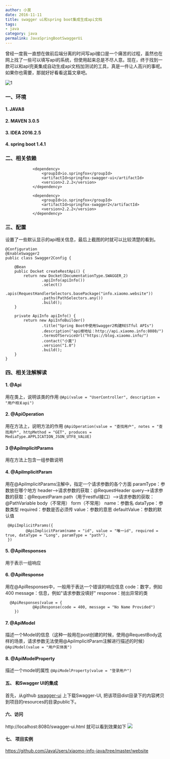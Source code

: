 ```yaml
---
author: 小莫
date: 2016-11-11
title: swagger ui和spring boot集成生成api文档
tags: 
- java
category: java
permalink: JavaSpringBootSwaggerUi
---
```

曾经一度我一直想在做前后端分离的时间写api接口是一个痛苦的过程，虽然也在网上找了一些可以填写api的系统，但使用起来总是不尽人意。现在，终于找到一款可以和api完美集成自动生成api文档加测试的工具，真是一件让人高兴的事呢。如果你也需要，那就好好看看这篇文章吧。
<!-- more -->
![1](http://xiaomo.info/static/images/java_banner.png)

### 一、环境
#### 1. JAVA8
#### 2. MAVEN 3.0.5
#### 3. IDEA 2016.2.5
#### 4. spring boot 1.4.1

### 二、相关依赖

```
            <dependency>
                <groupId>io.springfox</groupId>
                <artifactId>springfox-swagger-ui</artifactId>
                <version>2.2.2</version>
            </dependency>

            <dependency>
                <groupId>io.springfox</groupId>
                <artifactId>springfox-swagger2</artifactId>
                <version>2.2.2</version>
            </dependency>
```

### 三、配置
设置了一些默认显示的api相关信息，最后上截图的时就可以比较清楚的看到。

```
@Configuration
@EnableSwagger2
public class Swagger2Config {

    @Bean
    public Docket createRestApi() {
        return new Docket(DocumentationType.SWAGGER_2)
                .apiInfo(apiInfo())
                .select()
                .apis(RequestHandlerSelectors.basePackage("info.xiaomo.website"))
                .paths(PathSelectors.any())
                .build();
    }

    private ApiInfo apiInfo() {
        return new ApiInfoBuilder()
                .title("Spring Boot中使用Swagger2构建RESTful APIs")
                .description("api根地址：http://api.xiaomo.info:8080/")
                .termsOfServiceUrl("https://blog.xiaomo.info/")
                .contact("小莫")
                .version("1.0")
                .build();
    }
}

```

### 四、相关注解解读

#### 1. @Api
用在类上，说明该类的作用
`@Api(value = "UserController", description = "用户相关api")`
#### 2. @ApiOperation
用在方法上，说明方法的作用
`@ApiOperation(value = "查找用户", notes = "查找用户", httpMethod = "GET", produces = MediaType.APPLICATION_JSON_UTF8_VALUE)`
#### 3 @ApiImplicitParams
用在方法上包含一组参数说明
#### 4. @ApiImplicitParam
用在@ApiImplicitParams注解中，指定一个请求参数的各个方面
     paramType：参数放在哪个地方
     header-->请求参数的获取：@RequestHeader
     query-->请求参数的获取：@RequestParam
     path（用于restful接口）-->请求参数的获取：@PathVariable
     body（不常用）
     form（不常用）
     name：参数名
     dataType：参数类型
     required：参数是否必须传
     value：参数的意思
     defaultValue：参数的默认值

```
 @ApiImplicitParams({
         @ApiImplicitParam(name = "id", value = "唯一id", required = true, dataType = "Long", paramType = "path"),
 })
```

#### 5. @ApiResponses
用于表示一组响应
#### 6. @ApiResponse
用在@ApiResponses中，一般用于表达一个错误的响应信息
     code：数字，例如400
     message：信息，例如"请求参数没填好"
     response：抛出异常的类
     
```
  @ApiResponses(value = {  
            @ApiResponse(code = 400, message = "No Name Provided")  
    }) 
```
     
#### 7. @ApiModel
 描述一个Model的信息（这种一般用在post创建的时候，使用@RequestBody这样的场景，请求参数无法使用@ApiImplicitParam注解进行描述的时候）
 `@ApiModel(value = "用户实体类")`
#### 8. @ApiModelProperty
描述一个model的属性
`@ApiModelProperty(value = "登录用户")`

#### 五、 和Swagger UI的集成 
首先，从github [swagger-ui](https://github.com/swagger-api/swagger-ui) 上下载Swagger-UI, 把该项目dist目录下的内容拷贝到项目的resources的目录public下。

#### 六、访问
http://localhost:8080/swagger-ui.html 就可以看到效果如下
![](http://xiaomo.info/static/images/swagger.png)

#### 七、 项目实例
https://github.com/JavaUsers/xiaomo-info-java/tree/master/website



